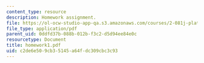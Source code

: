 ```yaml
---
content_type: resource
description: Homework assignment.
file: https://ol-ocw-studio-app-qa.s3.amazonaws.com/courses/2-081j-plates-and-shells-spring-2007/c2de6e509cb35145a64fdc309cbc3c93_homework1.pdf
file_type: application/pdf
parent_uid: 0ddfd37b-088b-012b-f3c2-d5d94ee84e0c
resourcetype: Document
title: homework1.pdf
uid: c2de6e50-9cb3-5145-a64f-dc309cbc3c93
---
```

